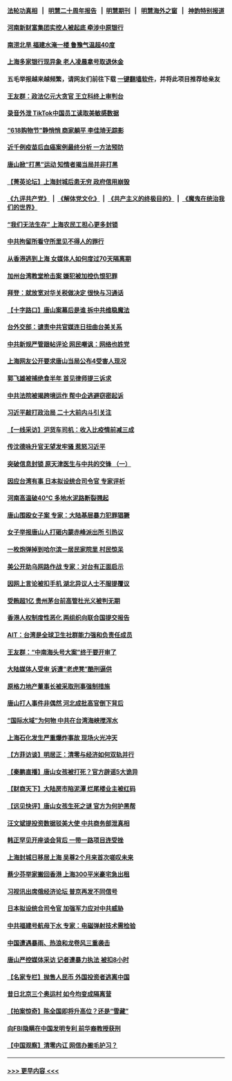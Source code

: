 #### [法轮功真相](https://github.com/gfw-breaker/truth/blob/master/README.md?t=0) &nbsp;&nbsp;|&nbsp;&nbsp; [明慧二十周年报告](https://github.com/gfw-breaker/mh-reports/blob/master/README.md?t=0) &nbsp;&nbsp;|&nbsp;&nbsp;[明慧期刊](https://github.com/gfw-breaker/mh-qikan) &nbsp;&nbsp;|&nbsp;&nbsp; [明慧海外之窗](https://github.com/gfw-breaker/mh-news/blob/master/README.md?t=0) &nbsp;&nbsp;|&nbsp;&nbsp; [神韵特别报道](https://github.com/gfw-breaker/mh-news/blob/master/shenyun.md?t=0)
#### [河南新财富集团实控人被起底 牵涉中原银行](../pages/nsc413/n13762741.md?t=06192001) 
#### [南涝北旱  福建水淹一楼 鲁豫气温超40度](../pages/nsc413/n13762711.md?t=06192001) 
#### [上海多家银行现异象 老人凌晨拿号取退休金](../pages/nsc413/n13762643.md?t=06192001) 
#### 五毛举报越来越频繁，请网友们前往下载 [一键翻墙软件](https://github.com/gfw-breaker/ssr-accounts)，并将此项目推荐给亲友
#### [王友群：政法亿元大贪官 王立科终上审判台](../pages/nsc413/n13762583.md?t=06192001) 
#### [录音外泄 TikTok中国员工读取美敏感数据](../pages/nsc413/n13762495.md?t=06192001) 
#### [“618购物节”静悄悄 商家躺平 李佳琦无踪影](../pages/nsc413/n13762549.md?t=06192001) 
#### [近千例疫苗后血癌案例最终分析 一方法预防](../pages/nsc413/n13761796.md?t=06192001) 
#### [唐山掀“打黑”运动 知情者揭当局并非打黑](../pages/nsc413/n13762504.md?t=06192001) 
#### [【菁英论坛】上海封城后患无穷 政府信用崩毁](../pages/nsc413/n13762424.md?t=06192001) 
#### [《九评共产党》](https://github.com/begood0513/9ping.md/blob/master/README.md) &nbsp;|&nbsp; [《解体党文化》](../../../../jtdwh.md/blob/master/README.md)  &nbsp;|&nbsp; [《共产主义的终极目的》](../../../../gczydzjmd.md/blob/master/README.md) &nbsp;|&nbsp; [《魔鬼在统治我们的世界》](../../../../mgztzwmdsj.md/blob/master/README.md) 
#### [“我们无法生存” 上海农民工担心更多封锁](../pages/nsc413/n13762021.md?t=06192001) 
#### [中共拘留所看守所里见不得人的罪行](../pages/nsc413/n13761656.md?t=06192001) 
#### [从香港逃到上海 女媒体人如何度过70天隔离期](../pages/nsc413/n13762308.md?t=06192001) 
#### [加州台湾教堂枪击案 嫌犯被加控仇恨犯罪](../pages/nsc413/n13762434.md?t=06192001) 
#### [拜登：就放宽对华关税做决定 很快与习通话](../pages/nsc413/n13762428.md?t=06192001) 
#### [【十字路口】唐山案幕后是谁 拆中共维稳魔法](../pages/nsc413/n13762344.md?t=06192001) 
#### [台外交部：谴责中共官媒连日扭曲台美关系](../pages/nsc413/n13762371.md?t=06192001) 
#### [中共新规严管跟帖评论 网民嘲讽：网络也姓党](../pages/nsc413/n13762276.md?t=06192001) 
#### [上海网友公开要求唐山当局公布4受害人现况](../pages/nsc413/n13762256.md?t=06192001) 
#### [郭飞雄被捕绝食半年 首见律师提三诉求](../pages/nsc413/n13762168.md?t=06192001) 
#### [中共法院被揭跨境运作 帮中企逃避窃密起诉](../pages/nsc413/n13761140.md?t=06192001) 
#### [习近平敲打政治局 二十大前内斗引关注](../pages/nsc413/n13762226.md?t=06192001) 
#### [【一线采访】沪货车司机：收入比疫情前减三成](../pages/nsc413/n13762305.md?t=06192001) 
#### [传沈德咏升官无望发牢骚 惹怒习近平](../pages/nsc413/n13762177.md?t=06192001) 
#### [突破信息封锁 原天津医生与中共的交锋 （一）](../pages/nsc413/n13761113.md?t=06192001) 
#### [因应台湾有事 日本拟设统合司令官 专家评析](../pages/nsc413/n13762232.md?t=06192001) 
#### [河南高温破40℃ 多地水泥路断裂翘起](../pages/nsc413/n13762229.md?t=06192001) 
#### [唐山围殴女子案 专家：大陆基层暴力犯罪猖獗](../pages/nsc413/n13762195.md?t=06192001) 
#### [女子举报唐山人打砸内蒙赤峰派出所 引热议](../pages/nsc413/n13762218.md?t=06192001) 
#### [一枚炮弹掉到哈尔滨一居民家院里 村民惊呆](../pages/nsc413/n13762215.md?t=06192001) 
#### [美公开助乌网路作战 专家：对台有正面启示](../pages/nsc413/n13762198.md?t=06192001) 
#### [因网上言论被扣手机 湖北异议人士不服提覆议](../pages/nsc413/n13762203.md?t=06192001) 
#### [受贿超1亿 贵州茅台前高管杜光义被判无期](../pages/nsc413/n13762147.md?t=06192001) 
#### [香港人权制度性恶化 两组织向联合国提交报告](../pages/nsc413/n13762176.md?t=06192001) 
#### [AIT：台湾是全球卫生社群能力强和负责任成员](../pages/nsc413/n13762104.md?t=06192001) 
#### [王友群：“中南海头号大案”终于要开审了](../pages/nsc413/n13761877.md?t=06192001) 
#### [大陆媒体人受审 诉遭“老虎凳”酷刑逼供](../pages/nsc413/n13762083.md?t=06192001) 
#### [原格力地产董事长被采取刑事强制措施](../pages/nsc413/n13762065.md?t=06192001) 
#### [唐山打人事件非偶然 河北成批高官倒下背后](../pages/nsc413/n13762052.md?t=06192001) 
#### [“国际水域”为何物 中共在台湾海峡搅浑水](../pages/nsc413/n13762058.md?t=06192001) 
#### [上海石化发生严重爆炸事故 现场火光冲天](../pages/nsc413/n13762016.md?t=06192001) 
#### [【方菲访谈】明居正：清零与经济如何双轨并行](../pages/nsc413/n13761827.md?t=06192001) 
#### [【秦鹏直播】唐山女孩被打死？官方辟谣5大诡异](../pages/nsc413/n13761961.md?t=06192001) 
#### [【财商天下】大陆房市陷泥潭 烂尾楼业主被红码](../pages/nsc413/n13761890.md?t=06192001) 
#### [【远见快评】唐山女孩生死之谜 官方为何护黑帮](../pages/nsc413/n13761963.md?t=06192001) 
#### [汪文斌提投资数据驳美大使 中共商务部泄真相](../pages/nsc413/n13761701.md?t=06192001) 
#### [韩正罕见开座谈会背后 一带一路项目连受挫](../pages/nsc413/n13761858.md?t=06192001) 
#### [上海封城日移居上海 吴尊2个月来首次嗟叹未来](../pages/nsc413/n13761914.md?t=06192001) 
#### [蔡少芬举家搬回香港 上海300平米豪宅急出租](../pages/nsc413/n13761888.md?t=06192001) 
#### [习视讯出席俄经济论坛 普京再发不同信号](../pages/nsc413/n13761933.md?t=06192001) 
#### [日本拟设统合司令官 加强军力应对中共威胁](../pages/nsc413/n13761959.md?t=06192001) 
#### [中共福建号航母下水 专家：电磁弹射技术需检验](../pages/nsc413/n13761921.md?t=06192001) 
#### [中国遭遇暴雨、热浪和龙卷风三重袭击](../pages/nsc413/n13761931.md?t=06192001) 
#### [唐山严控媒体采访 记者遭暴力执法 被扣8小时](../pages/nsc413/n13761915.md?t=06192001) 
#### [【名家专栏】抛售人民币 外国投资者逃离中国](../pages/nsc413/n13761777.md?t=06192001) 
#### [昔日北京三个奥运村 如今均变成隔离营](../pages/nsc413/n13761862.md?t=06192001) 
#### [【拍案惊奇】陈全国即将升高位？还是“雪藏”](../pages/nsc413/n13761845.md?t=06192001) 
#### [向FBI隐瞒在中国发明专利 前华裔教授获刑](../pages/nsc413/n13761839.md?t=06192001) 
#### [【中国观察】清零内讧 网信办搬毛护习？](../pages/nsc413/n13761843.md?t=06192001) 

----
#### [ >>> 更早内容 <<< ](../indexes/nsc413-earlier.md)
